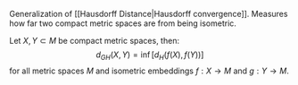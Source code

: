 Generalization of [[Hausdorff Distance|Hausdorff convergence]].
Measures how far two compact metric spaces are from being isometric.

Let $X,Y\subset M$ be compact metric spaces, then:
$$
d_{GH}(X,Y) = \inf \left[d_H(f(X),f(Y))\right]
$$
for all metric spaces $M$ and isometric embeddings $f:X\rightarrow M$ and $g:Y\rightarrow M$.